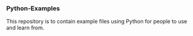 ###  Python-Examples ###

This repository is to contain example files using Python for people to use and learn from.
